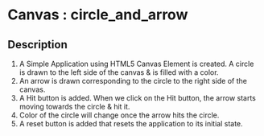 # Canvas : circle_and_arrow 

## Description
1. A Simple Application using HTML5 Canvas Element is created. A circle is drawn to the left side of the canvas & is filled with a color.
2. An arrow is drawn corresponding to the circle to the right side of the canvas.
3. A Hit button is added. When we click on the Hit button, the arrow starts moving towards the circle & hit it.
4. Color of the circle will change once the arrow hits the circle.
5. A reset button is added that resets the application to its initial state.

